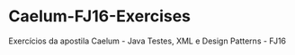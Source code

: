 Caelum-FJ16-Exercises
=====================

Exercícios da apostila Caelum - Java Testes, XML e  Design Patterns - FJ16
